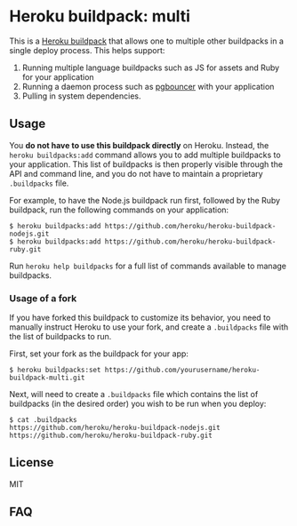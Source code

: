 # Heroku buildpack: multi

This is a [Heroku buildpack](http://devcenter.heroku.com/articles/buildpacks) that
allows one to multiple other buildpacks in a single deploy process. This helps support:

1. Running multiple language buildpacks such as JS for assets and Ruby for your application
2. Running a daemon process such as [pgbouncer](https://github.com/heroku/heroku-buildpack-pgbouncer) with your application
3. Pulling in system dependencies.

## Usage

You **do not have to use this buildpack directly** on Heroku. Instead, the `heroku buildpacks:add` command allows you to add multiple buildpacks to your application. This list of buildpacks is then properly visible through the API and command line, and you do not have to maintain a proprietary `.buildpacks` file.

For example, to have the Node.js buildpack run first, followed by the Ruby buildpack, run the following commands on your application:

    $ heroku buildpacks:add https://github.com/heroku/heroku-buildpack-nodejs.git
    $ heroku buildpacks:add https://github.com/heroku/heroku-buildpack-ruby.git

Run `heroku help buildpacks` for a full list of commands available to manage buildpacks.

### Usage of a fork

If you have forked this buildpack to customize its behavior, you need to manually instruct Heroku to use your fork, and create a `.buildpacks` file with the list of buildpacks to run.

First, set your fork as the buildpack for your app:

    $ heroku buildpacks:set https://github.com/yourusername/heroku-buildpack-multi.git

Next, will need to create a `.buildpacks` file which contains the list of buildpacks (in the desired order) you wish to be run when you deploy:

    $ cat .buildpacks
    https://github.com/heroku/heroku-buildpack-nodejs.git
    https://github.com/heroku/heroku-buildpack-ruby.git

## License

MIT

## FAQ


